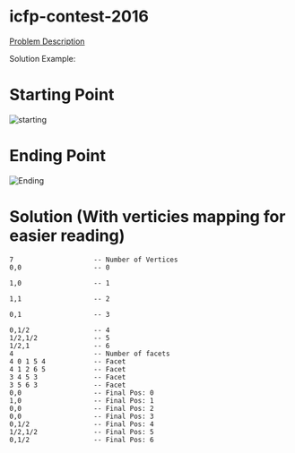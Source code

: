 # icfp-contest-2016


[Problem Description](http://icfpc2016.blogspot.com/2016/08/task-description.html)

Solution Example:
# Starting Point
![starting](https://2.bp.blogspot.com/-B0S2I0X3-FI/V6PUGn6fCCI/AAAAAAAAARM/fxUxjmUaF3gZM9vSukQUgHKteZmhu8HrgCLcB/s1600/solution_src.png)
# Ending Point
![Ending](https://2.bp.blogspot.com/-U_8sCP8ydwY/V6PUGlRWnEI/AAAAAAAAARU/HY1cCHruSkAEqX50gGq3kd21hr_w43uSACLcB/s1600/solution_dest.png)

# Solution (With verticies mapping for easier reading)
```
7                    -- Number of Vertices
0,0                  -- 0

1,0                  -- 1

1,1                  -- 2

0,1                  -- 3

0,1/2                -- 4
1/2,1/2              -- 5
1/2,1                -- 6
4                    -- Number of facets
4 0 1 5 4            -- Facet
4 1 2 6 5            -- Facet
3 4 5 3              -- Facet
3 5 6 3              -- Facet
0,0                  -- Final Pos: 0
1,0                  -- Final Pos: 1
0,0                  -- Final Pos: 2
0,0                  -- Final Pos: 3
0,1/2                -- Final Pos: 4
1/2,1/2              -- Final Pos: 5
0,1/2                -- Final Pos: 6
```

